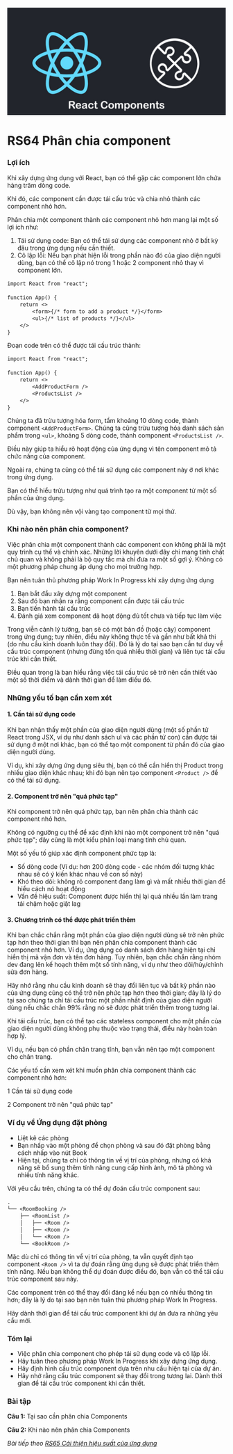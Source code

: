 
![Create-HTML-1](images/components.jpg) 

# RS64 Phân chia component

### Lợi ích

Khi xây dựng ứng dụng với React, bạn có thể gặp các component lớn chứa hàng trăm dòng code.

Khi đó, các component cần được tái cấu trúc và chia nhỏ thành các component nhỏ hơn.

Phân chia một component thành các component nhỏ hơn mang lại một số lợi ích như:

1. Tái sử dụng code: Bạn có thể tái sử dụng các component nhỏ ở bất kỳ đâu trong ứng dụng nếu cần thiết.
2. Cô lập lỗi: Nếu bạn phát hiện lỗi trong phần nào đó của giao diện người dùng, bạn có thể cô lập nó trong 1 hoặc 2 component nhỏ thay vì component lớn.

```
import React from "react";

function App() {
    return <>
        <form>{/* form to add a product */}</form>
        <ul>{/* list of products */}</ul>
    </>
}
```

Đoạn code trên có thể được tái cấu trúc thành:

```
import React from "react";

function App() {
    return <>
        <AddProductForm />
        <ProductsList />
    </>
}
```

Chúng ta đã trừu tượng hóa form, tầm khoảng 10 dòng code, thành component `<AddProductForm>`. Chúng ta cũng trừu tượng hóa danh sách sản phẩm trong `<ul>`, khoảng 5 dòng code, thành component `<ProductsList />`.

Điều này giúp ta hiểu rõ hoạt động của ứng dụng vì tên component mô tả chức năng của component.

Ngoài ra, chúng ta cũng có thể tái sử dụng các component này ở nơi khác trong ứng dụng.

Bạn có thể hiểu trừu tượng như quá trình tạo ra một component từ một số phần của ứng dụng.

Dù vậy, bạn không nên vội vàng tạo component từ mọi thứ. 

### Khi nào nên phân chia component?

Việc phân chia một component thành các component con không phải là một quy trình cụ thể và chính xác. Những lời khuyên dưới đây chỉ mang tính chất chủ quan và không phải là bộ quy tắc mà chỉ đưa ra một số gợi ý. Không có một phương pháp chung áp dụng cho mọi trường hợp.

Bạn nên tuân thủ phương pháp Work In Progress khi xây dựng ứng dụng

1. Bạn bắt đầu xây dựng một component
2. Sau đó bạn nhận ra rằng component cần được tái cấu trúc
3. Bạn tiến hành tái cấu trúc
4. Đánh giá xem component đã hoạt động đủ tốt chưa và tiếp tục làm việc

Trong viễn cảnh lý tưởng, bạn sẽ có một bản đồ (hoặc cây) component trong ứng dụng; tuy nhiên, điều này không thực tế và gần như bất khả thi (do nhu cầu kinh doanh luôn thay đổi). Đó là lý do tại sao bạn cần tư duy về cấu trúc component (nhưng đừng tốn quá nhiều thời gian) và liên tục tái cấu trúc khi cần thiết.

Điều quan trọng là bạn hiểu rằng việc tái cấu trúc sẽ trở nên cần thiết vào một số thời điểm và dành thời gian để làm điều đó.

### Những yếu tố bạn cần xem xét

#### 1. Cần tái sử dụng code

Khi bạn nhận thấy một phần của giao diện người dùng (một số phần tử React trong JSX, ví dụ như danh sách ul và các phần tử con) cần được tái sử dụng ở một nơi khác, bạn có thể tạo một component từ phần đó của giao diện người dùng.

Ví dụ, khi xây dựng ứng dụng siêu thị, bạn có thể cần hiển thị Product trong nhiều giao diện khác nhau; khi đó bạn nên tạo component `<Product />` để có thể tái sử dụng.

#### 2. Component trở nên "quá phức tạp"

Khi component trở nên quá phức tạp, bạn nên phân chia thành các component nhỏ hơn.

Không có ngưỡng cụ thể để xác định khi nào một component trở nên "quá phức tạp"; đây cũng là một kiểu phân loại mang tính chủ quan.

Một số yếu tố giúp xác định component phức tạp là:

- Số dòng code (Ví dụ: hơn 200 dòng code - các nhóm đối tượng khác nhau sẽ có ý kiến khác nhau về con số này)
- Khó theo dõi: không rõ component đang làm gì và mất nhiều thời gian để hiểu cách nó hoạt động
- Vấn đề hiệu suất: Component được hiển thị lại quá nhiều lần làm trang tải chậm hoặc giật lag

#### 3. Chương trình có thể được phát triển thêm

Khi bạn chắc chắn rằng một phần của giao diện người dùng sẽ trở nên phức tạp hơn theo thời gian thì bạn nên phân chia component thành các component nhỏ hơn. Ví dụ, ứng dụng có danh sách đơn hàng hiện tại chỉ hiển thị mã vận đơn và tên đơn hàng. Tuy nhiên, bạn chắc chắn rằng nhóm dev đang lên kế hoạch thêm một số tính năng, ví dụ như theo dõi/hủy/chỉnh sửa đơn hàng.

Hãy nhớ rằng nhu cầu kinh doanh sẽ thay đổi liên tục và bất kỳ phần nào của ứng dụng cũng có thể trở nên phức tạp hơn theo thời gian; đây là lý do tại sao chúng ta chỉ tái cấu trúc một phần nhất định của giao diện người dùng nếu chắc chắn 99% rằng nó sẽ được phát triển thêm trong tương lai.

Khi tái cấu trúc, bạn có thể tạo các stateless component cho một phần của giao diện người dùng không phụ thuộc vào trạng thái, điều này hoàn toàn hợp lý.

Ví dụ, nếu bạn có phần chân trang tĩnh, bạn vẫn nên tạo một component cho chân trang.

Các yếu tố cần xem xét khi muốn phân chia component thành các component nhỏ hơn:

1 Cần tái sử dụng code

2 Component trở nên "quá phức tạp"

### Ví dụ về Ứng dụng đặt phòng

- Liệt kê các phòng
- Bạn nhấp vào một phòng để chọn phòng và sau đó đặt phòng bằng cách nhấp vào nút Book
- Hiện tại, chúng ta chỉ có thông tin về vị trí của phòng, nhưng có khả năng sẽ bổ sung thêm tính năng cung cấp hình ảnh, mô tả phòng và nhiều tính năng khác.

Với yêu cầu trên, chúng ta có thể dự đoán cấu trúc component sau:

```
. 
└── <RoomBooking />
    ├── <RoomList />
    │   ├── <Room />
    │   ├── <Room />
    │   └── <Room />
    └── <BookRoom />
```

Mặc dù chỉ có thông tin về vị trí của phòng, ta vẫn quyết định tạo component `<Room />` vì ta dự đoán rằng ứng dụng sẽ được phát triển thêm tính năng. Nếu bạn không thể dự đoán được điều đó, bạn vẫn có thể tái cấu trúc component sau này.

Các component trên có thể thay đổi đáng kể nếu bạn có nhiều thông tin hơn; đây là lý do tại sao bạn nên tuân thủ phương pháp Work In Progress. 

Hãy dành thời gian để tái cấu trúc component khi dự án đưa ra những yêu cầu mới.

### Tóm lại

- Việc phân chia component cho phép tái sử dụng code và cô lập lỗi.
- Hãy tuân theo phương pháp Work In Progress khi xây dựng ứng dụng.
- Hãy định hình cấu trúc component dựa trên nhu cầu hiện tại của dự án.
- Hãy nhớ rằng cấu trúc component sẽ thay đổi trong tương lai. Dành thời gian để tái cấu trúc component khi cần thiết.

### Bài tập

**Câu 1:** Tại sao cần phân chia Components

**Câu 2:** Khi nào nên phân chia Components

*Bài tiếp theo [RS65 Cải thiện hiệu suất của ứng dụng](/lesson/session/session_065_state_performance.md)*